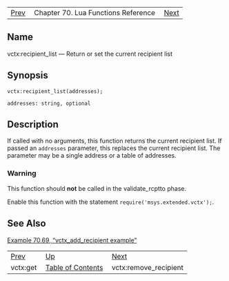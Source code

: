 |     |     |     |
| --- | --- | --- |
| [Prev](lua.ref.vctx_get)  | Chapter 70. Lua Functions Reference |  [Next](lua.ref.vctx_remove_recipient) |

<a name="lua.ref.vctx_recipient_list"></a>
## Name

vctx:recipient_list — Return or set the current recipient list

<a name="idp19278912"></a>
## Synopsis

`vctx:recipient_list(addresses);`

`addresses: string, optional`<a name="idp19281856"></a>
## Description

If called with no arguments, this function returns the current recipient list. If passed an `addresses` parameter, this replaces the current recipient list. The parameter may be a single address or a table of addresses.

### Warning

This function should **not** be called in the validate_rcptto phase.

Enable this function with the statement `require('msys.extended.vctx');`.

<a name="idp19286960"></a>
## See Also

[Example 70.69, “vctx_add_recipient example”](lua.ref.vctx_add_recipient#lua.ref.vctx_add_recipient.example "Example 70.69. vctx_add_recipient example")

|     |     |     |
| --- | --- | --- |
| [Prev](lua.ref.vctx_get)  | [Up](lua.function.details) |  [Next](lua.ref.vctx_remove_recipient) |
| vctx:get  | [Table of Contents](index) |  vctx:remove_recipient |

